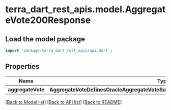 # terra_dart_rest_apis.model.AggregateVote200Response

## Load the model package
```dart
import 'package:terra_dart_rest_apis/api.dart';
```

## Properties
Name | Type | Description | Notes
------------ | ------------- | ------------- | -------------
**aggregateVote** | [**AggregateVoteDefinesOracleAggregateVoteSubmittedByAValidatorInTheCurrentVotePeriod**](AggregateVoteDefinesOracleAggregateVoteSubmittedByAValidatorInTheCurrentVotePeriod.md) |  | [optional] 

[[Back to Model list]](../README.md#documentation-for-models) [[Back to API list]](../README.md#documentation-for-api-endpoints) [[Back to README]](../README.md)


